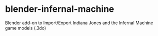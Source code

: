 # blender-infernal-machine
Blender add-on to Import/Export Indiana Jones and the Infernal Machine game models (.3do)
